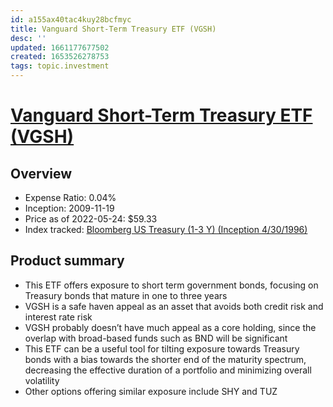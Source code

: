 ```yaml
---
id: a155ax40tac4kuy28bcfmyc
title: Vanguard Short-Term Treasury ETF (VGSH)
desc: ''
updated: 1661177677502
created: 1653526278753
tags: topic.investment
---
```

# [Vanguard Short-Term Treasury ETF (VGSH)](https://etfdb.com/etf/VGSH/#etf-ticker-profile)

## Overview

- Expense Ratio: 0.04%
- Inception: 2009-11-19
- Price as of 2022-05-24: $59.33
- Index tracked: [Bloomberg US Treasury (1-3 Y) (Inception 4/30/1996)](https://etfdb.com/index/bloomberg-us-treasury-1-3-y-inception-4301996/)

## Product summary

- This ETF offers exposure to short term government bonds, focusing on Treasury bonds that mature in one to three years
- VGSH is a safe haven appeal as an asset that avoids both credit risk and interest rate risk
- VGSH probably doesn’t have much appeal as a core holding, since the overlap with broad-based funds such as BND will be significant
- This ETF can be a useful tool for tilting exposure towards Treasury bonds with a bias towards the shorter end of the maturity spectrum, decreasing the effective duration of a portfolio and minimizing overall volatility
- Other options offering similar exposure include SHY and TUZ
